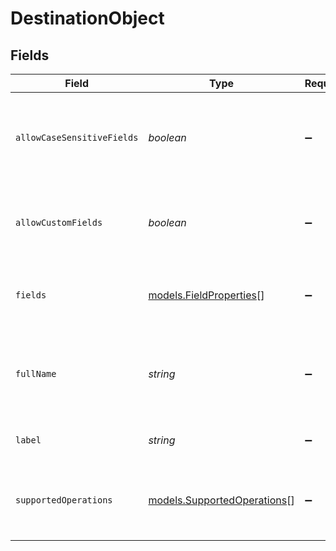 # DestinationObject


## Fields

| Field                                                                          | Type                                                                           | Required                                                                       | Description                                                                    | Example                                                                        |
| ------------------------------------------------------------------------------ | ------------------------------------------------------------------------------ | ------------------------------------------------------------------------------ | ------------------------------------------------------------------------------ | ------------------------------------------------------------------------------ |
| `allowCaseSensitiveFields`                                                     | *boolean*                                                                      | :heavy_minus_sign:                                                             | Whether or not field names and labels are case sensitive on this object.       | true                                                                           |
| `allowCustomFields`                                                            | *boolean*                                                                      | :heavy_minus_sign:                                                             | Whether or not you can define custom fields on this object.                    | true                                                                           |
| `fields`                                                                       | [models.FieldProperties](../models/fieldproperties.md)[]                       | :heavy_minus_sign:                                                             | A list of fields associated with this destination.                             |                                                                                |
| `fullName`                                                                     | *string*                                                                       | :heavy_minus_sign:                                                             | The full name for this object. This is used to identify the object in the API. | user                                                                           |
| `label`                                                                        | *string*                                                                       | :heavy_minus_sign:                                                             | The label for this object.                                                     | User                                                                           |
| `supportedOperations`                                                          | [models.SupportedOperations](../models/supportedoperations.md)[]               | :heavy_minus_sign:                                                             | A list of the operations this object supports when being synced to.            | insert,update,upsert                                                           |